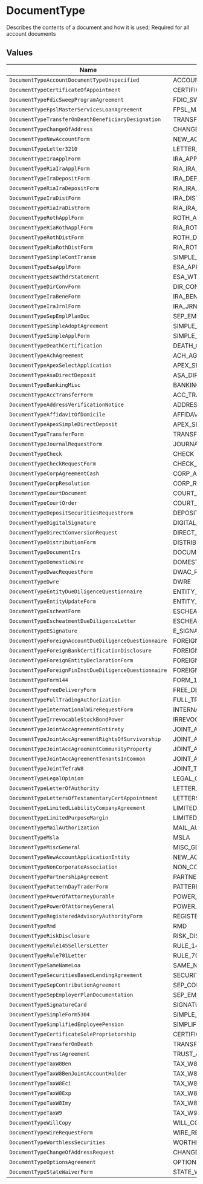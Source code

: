 # DocumentType

Describes the contents of a document and how it is used; Required for all account documents


## Values

| Name                                                  | Value                                                 |
| ----------------------------------------------------- | ----------------------------------------------------- |
| `DocumentTypeAccountDocumentTypeUnspecified`          | ACCOUNT_DOCUMENT_TYPE_UNSPECIFIED                     |
| `DocumentTypeCertificateOfAppointment`                | CERTIFICATE_OF_APPOINTMENT                            |
| `DocumentTypeFdicSweepProgramAgreement`               | FDIC_SWEEP_PROGRAM_AGREEMENT                          |
| `DocumentTypeFpslMasterServicesLoanAgreement`         | FPSL_MASTER_SERVICES_LOAN_AGREEMENT                   |
| `DocumentTypeTransferOnDeathBeneficiaryDesignation`   | TRANSFER_ON_DEATH_BENEFICIARY_DESIGNATION             |
| `DocumentTypeChangeOfAddress`                         | CHANGE_OF_ADDRESS                                     |
| `DocumentTypeNewAccountForm`                          | NEW_ACCOUNT_FORM                                      |
| `DocumentTypeLetter3210`                              | LETTER_3210                                           |
| `DocumentTypeIraApplForm`                             | IRA_APPL_FORM                                         |
| `DocumentTypeRiaIraApplForm`                          | RIA_IRA_APPL_FORM                                     |
| `DocumentTypeIraDepositForm`                          | IRA_DEPOSIT_FORM                                      |
| `DocumentTypeRiaIraDepositForm`                       | RIA_IRA_DEPOSIT_FORM                                  |
| `DocumentTypeIraDistForm`                             | IRA_DIST_FORM                                         |
| `DocumentTypeRiaIraDistForm`                          | RIA_IRA_DIST_FORM                                     |
| `DocumentTypeRothApplForm`                            | ROTH_APPL_FORM                                        |
| `DocumentTypeRiaRothApplForm`                         | RIA_ROTH_APPL_FORM                                    |
| `DocumentTypeRothDistForm`                            | ROTH_DIST_FORM                                        |
| `DocumentTypeRiaRothDistForm`                         | RIA_ROTH_DIST_FORM                                    |
| `DocumentTypeSimpleContTransm`                        | SIMPLE_CONT_TRANSM                                    |
| `DocumentTypeEsaApplForm`                             | ESA_APPL_FORM                                         |
| `DocumentTypeEsaWthdrStatement`                       | ESA_WTHDR_STATEMENT                                   |
| `DocumentTypeDirConvForm`                             | DIR_CONV_FORM                                         |
| `DocumentTypeIraBeneForm`                             | IRA_BENE_FORM                                         |
| `DocumentTypeIraJrnlForm`                             | IRA_JRNL_FORM                                         |
| `DocumentTypeSepEmplPlanDoc`                          | SEP_EMPL_PLAN_DOC                                     |
| `DocumentTypeSimpleAdoptAgreement`                    | SIMPLE_ADOPT_AGREEMENT                                |
| `DocumentTypeSimpleApplForm`                          | SIMPLE_APPL_FORM                                      |
| `DocumentTypeDeathCertification`                      | DEATH_CERTIFICATION                                   |
| `DocumentTypeAchAgreement`                            | ACH_AGREEMENT                                         |
| `DocumentTypeApexSelectApplication`                   | APEX_SELECT_APPLICATION                               |
| `DocumentTypeAsaDirectDeposit`                        | ASA_DIRECT_DEPOSIT                                    |
| `DocumentTypeBankingMisc`                             | BANKING_MISC                                          |
| `DocumentTypeAccTransferForm`                         | ACC_TRANSFER_FORM                                     |
| `DocumentTypeAddressVerificationNotice`               | ADDRESS_VERIFICATION_NOTICE                           |
| `DocumentTypeAffidavitOfDomicile`                     | AFFIDAVIT_OF_DOMICILE                                 |
| `DocumentTypeApexSimpleDirectDeposit`                 | APEX_SIMPLE_DIRECT_DEPOSIT                            |
| `DocumentTypeTransferForm`                            | TRANSFER_FORM                                         |
| `DocumentTypeJournalRequestForm`                      | JOURNAL_REQUEST_FORM                                  |
| `DocumentTypeCheck`                                   | CHECK                                                 |
| `DocumentTypeCheckRequestForm`                        | CHECK_REQUEST_FORM                                    |
| `DocumentTypeCorpAgreementCash`                       | CORP_AGREEMENT_CASH                                   |
| `DocumentTypeCorpResolution`                          | CORP_RESOLUTION                                       |
| `DocumentTypeCourtDocument`                           | COURT_DOCUMENT                                        |
| `DocumentTypeCourtOrder`                              | COURT_ORDER                                           |
| `DocumentTypeDepositSecuritiesRequestForm`            | DEPOSIT_SECURITIES_REQUEST_FORM                       |
| `DocumentTypeDigitalSignature`                        | DIGITAL_SIGNATURE                                     |
| `DocumentTypeDirectConversionRequest`                 | DIRECT_CONVERSION_REQUEST                             |
| `DocumentTypeDistributionForm`                        | DISTRIBUTION_FORM                                     |
| `DocumentTypeDocumentIrs`                             | DOCUMENT_IRS                                          |
| `DocumentTypeDomesticWire`                            | DOMESTIC_WIRE                                         |
| `DocumentTypeDwacRequestForm`                         | DWAC_REQUEST_FORM                                     |
| `DocumentTypeDwre`                                    | DWRE                                                  |
| `DocumentTypeEntityDueDiligenceQuestionnaire`         | ENTITY_DUE_DILIGENCE_QUESTIONNAIRE                    |
| `DocumentTypeEntityUpdateForm`                        | ENTITY_UPDATE_FORM                                    |
| `DocumentTypeEscheatForm`                             | ESCHEAT_FORM                                          |
| `DocumentTypeEscheatmentDueDiligenceLetter`           | ESCHEATMENT_DUE_DILIGENCE_LETTER                      |
| `DocumentTypeESignature`                              | E_SIGNATURE                                           |
| `DocumentTypeForeignAccountDueDiligenceQuestionnaire` | FOREIGN_ACCOUNT_DUE_DILIGENCE_QUESTIONNAIRE           |
| `DocumentTypeForeignBankCertificationDisclosure`      | FOREIGN_BANK_CERTIFICATION_DISCLOSURE                 |
| `DocumentTypeForeignEntityDeclarationForm`            | FOREIGN_ENTITY_DECLARATION_FORM                       |
| `DocumentTypeForeignFinInstDueDiligenceQuestionnaire` | FOREIGN_FIN_INST_DUE_DILIGENCE_QUESTIONNAIRE          |
| `DocumentTypeForm144`                                 | FORM_144                                              |
| `DocumentTypeFreeDeliveryForm`                        | FREE_DELIVERY_FORM                                    |
| `DocumentTypeFullTradingAuthorization`                | FULL_TRADING_AUTHORIZATION                            |
| `DocumentTypeInternationalWireRequestForm`            | INTERNATIONAL_WIRE_REQUEST_FORM                       |
| `DocumentTypeIrrevocableStockBondPower`               | IRREVOCABLE_STOCK_BOND_POWER                          |
| `DocumentTypeJointAccAgreementEntirety`               | JOINT_ACC_AGREEMENT_ENTIRETY                          |
| `DocumentTypeJointAccAgreementRightsOfSurvivorship`   | JOINT_ACC_AGREEMENT_RIGHTS_OF_SURVIVORSHIP            |
| `DocumentTypeJointAccAgreementCommunityProperty`      | JOINT_ACC_AGREEMENT_COMMUNITY_PROPERTY                |
| `DocumentTypeJointAccAgreementTenantsInCommon`        | JOINT_ACC_AGREEMENT_TENANTS_IN_COMMON                 |
| `DocumentTypeJointTefraW8`                            | JOINT_TEFRA_W8                                        |
| `DocumentTypeLegalOpinion`                            | LEGAL_OPINION                                         |
| `DocumentTypeLetterOfAuthority`                       | LETTER_OF_AUTHORITY                                   |
| `DocumentTypeLettersOfTestamentaryCertAppointment`    | LETTERS_OF_TESTAMENTARY_CERT_APPOINTMENT              |
| `DocumentTypeLimitedLiabilityCompanyAgreement`        | LIMITED_LIABILITY_COMPANY_AGREEMENT                   |
| `DocumentTypeLimitedPurposeMargin`                    | LIMITED_PURPOSE_MARGIN                                |
| `DocumentTypeMailAuthorization`                       | MAIL_AUTHORIZATION                                    |
| `DocumentTypeMsla`                                    | MSLA                                                  |
| `DocumentTypeMiscGeneral`                             | MISC_GENERAL                                          |
| `DocumentTypeNewAccountApplicationEntity`             | NEW_ACCOUNT_APPLICATION_ENTITY                        |
| `DocumentTypeNonCorporateAssociation`                 | NON_CORPORATE_ASSOCIATION                             |
| `DocumentTypePartnershipAgreement`                    | PARTNERSHIP_AGREEMENT                                 |
| `DocumentTypePatternDayTraderForm`                    | PATTERN_DAY_TRADER_FORM                               |
| `DocumentTypePowerOfAttorneyDurable`                  | POWER_OF_ATTORNEY_DURABLE                             |
| `DocumentTypePowerOfAttorneyGeneral`                  | POWER_OF_ATTORNEY_GENERAL                             |
| `DocumentTypeRegisteredAdvisoryAuthorityForm`         | REGISTERED_ADVISORY_AUTHORITY_FORM                    |
| `DocumentTypeRmd`                                     | RMD                                                   |
| `DocumentTypeRiskDisclosure`                          | RISK_DISCLOSURE                                       |
| `DocumentTypeRule145SellersLetter`                    | RULE_145_SELLERS_LETTER                               |
| `DocumentTypeRule701Letter`                           | RULE_701_LETTER                                       |
| `DocumentTypeSameNameLoa`                             | SAME_NAME_LOA                                         |
| `DocumentTypeSecuritiesBasedLendingAgreement`         | SECURITIES_BASED_LENDING_AGREEMENT                    |
| `DocumentTypeSepContributionAgreement`                | SEP_CONTRIBUTION_AGREEMENT                            |
| `DocumentTypeSepEmployerPlanDocumentation`            | SEP_EMPLOYER_PLAN_DOCUMENTATION                       |
| `DocumentTypeSignatureCard`                           | SIGNATURE_CARD                                        |
| `DocumentTypeSimpleForm5304`                          | SIMPLE_FORM_5304                                      |
| `DocumentTypeSimplifiedEmployeePension`               | SIMPLIFIED_EMPLOYEE_PENSION                           |
| `DocumentTypeCertificateSoleProprietorship`           | CERTIFICATE_SOLE_PROPRIETORSHIP                       |
| `DocumentTypeTransferOnDeath`                         | TRANSFER_ON_DEATH                                     |
| `DocumentTypeTrustAgreement`                          | TRUST_AGREEMENT                                       |
| `DocumentTypeTaxW8Ben`                                | TAX_W8_BEN                                            |
| `DocumentTypeTaxW8BenJointAccountHolder`              | TAX_W8_BEN_JOINT_ACCOUNT_HOLDER                       |
| `DocumentTypeTaxW8Eci`                                | TAX_W8_ECI                                            |
| `DocumentTypeTaxW8Exp`                                | TAX_W8_EXP                                            |
| `DocumentTypeTaxW8Imy`                                | TAX_W8_IMY                                            |
| `DocumentTypeTaxW9`                                   | TAX_W9                                                |
| `DocumentTypeWillCopy`                                | WILL_COPY                                             |
| `DocumentTypeWireRequestForm`                         | WIRE_REQUEST_FORM                                     |
| `DocumentTypeWorthlessSecurities`                     | WORTHLESS_SECURITIES                                  |
| `DocumentTypeChangeOfAddressRequest`                  | CHANGE_OF_ADDRESS_REQUEST                             |
| `DocumentTypeOptionsAgreement`                        | OPTIONS_AGREEMENT                                     |
| `DocumentTypeStateWaiverForm`                         | STATE_WAIVER_FORM                                     |